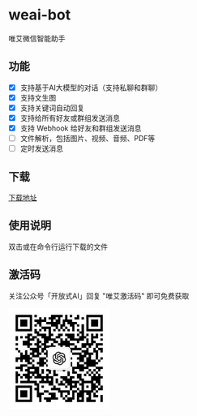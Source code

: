 # weai-bot

唯艾微信智能助手

## 功能

- [x] 支持基于AI大模型的对话（支持私聊和群聊）
- [x] 支持文生图
- [x] 支持关键词自动回复
- [x] 支持给所有好友或群组发送消息
- [x] 支持 Webhook 给好友和群组发送消息
- [ ] 文件解析，包括图片、视频、音频、PDF等
- [ ] 定时发送消息

## 下载

[下载地址](https://github.com/k8scat/weai-bot/releases/latest)

## 使用说明

双击或在命令行运行下载的文件

## 激活码

关注公众号「开放式AI」回复 "唯艾激活码" 即可免费获取

<img src="/images/qrcode.jpg" alt="开放式AI" width="200">
